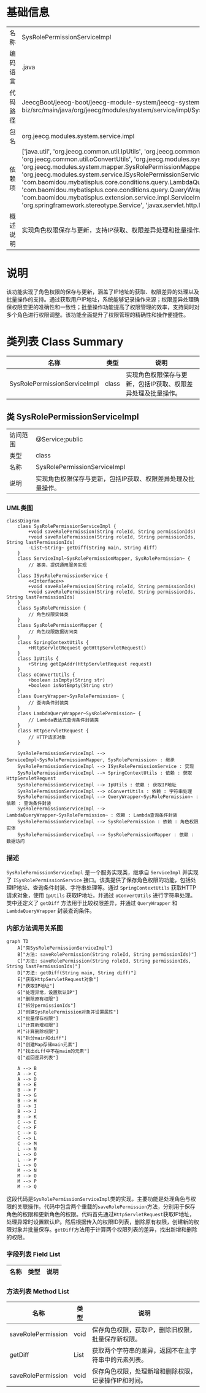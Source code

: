 # 基础信息

|      |      |
|------|------|
| 名称 | SysRolePermissionServiceImpl |
| 编码语言 | .java |
| 代码路径 | JeecgBoot/jeecg-boot/jeecg-module-system/jeecg-system-biz/src/main/java/org/jeecg/modules/system/service/impl/SysRolePermissionServiceImpl.java |
| 包名 | org.jeecg.modules.system.service.impl |
| 依赖项 | ['java.util', 'org.jeecg.common.util.IpUtils', 'org.jeecg.common.util.SpringContextUtils', 'org.jeecg.common.util.oConvertUtils', 'org.jeecg.modules.system.entity.SysRolePermission', 'org.jeecg.modules.system.mapper.SysRolePermissionMapper', 'org.jeecg.modules.system.service.ISysRolePermissionService', 'com.baomidou.mybatisplus.core.conditions.query.LambdaQueryWrapper', 'com.baomidou.mybatisplus.core.conditions.query.QueryWrapper', 'com.baomidou.mybatisplus.extension.service.impl.ServiceImpl', 'org.springframework.stereotype.Service', 'javax.servlet.http.HttpServletRequest'] |
| 概述说明 | 实现角色权限保存与更新，支持IP获取、权限差异处理和批量操作。 |

# 说明

该功能实现了角色权限的保存与更新，涵盖了IP地址的获取、权限差异的处理以及批量操作的支持。通过获取用户IP地址，系统能够记录操作来源；权限差异处理确保权限变更的准确性和一致性；批量操作功能提高了权限管理的效率，支持同时对多个角色进行权限调整。该功能全面提升了权限管理的精确性和操作便捷性。

# 类列表 Class Summary

| 名称   | 类型  | 说明 |
|-------|------|-------------|
| SysRolePermissionServiceImpl | class | 实现角色权限保存与更新，包括IP获取、权限差异处理及批量操作。 |



## 类 SysRolePermissionServiceImpl

|      |      |
|------|------|
| 访问范围 | @Service;public |
| 类型 | class |
| 名称 | SysRolePermissionServiceImpl |
| 说明 | 实现角色权限保存与更新，包括IP获取、权限差异处理及批量操作。 |


### UML类图

```mermaid
classDiagram
    class SysRolePermissionServiceImpl {
        +void saveRolePermission(String roleId, String permissionIds)
        +void saveRolePermission(String roleId, String permissionIds, String lastPermissionIds)
        -List~String~ getDiff(String main, String diff)
    }
    class ServiceImpl~SysRolePermissionMapper, SysRolePermission~ {
        // 基类，提供通用服务实现
    }
    class ISysRolePermissionService {
        <<Interface>>
        +void saveRolePermission(String roleId, String permissionIds)
        +void saveRolePermission(String roleId, String permissionIds, String lastPermissionIds)
    }
    class SysRolePermission {
        // 角色权限实体类
    }
    class SysRolePermissionMapper {
        // 角色权限数据访问类
    }
    class SpringContextUtils {
        +HttpServletRequest getHttpServletRequest()
    }
    class IpUtils {
        +String getIpAddr(HttpServletRequest request)
    }
    class oConvertUtils {
        +boolean isEmpty(String str)
        +boolean isNotEmpty(String str)
    }
    class QueryWrapper~SysRolePermission~ {
        // 查询条件封装类
    }
    class LambdaQueryWrapper~SysRolePermission~ {
        // Lambda表达式查询条件封装类
    }
    class HttpServletRequest {
        // HTTP请求对象
    }

    SysRolePermissionServiceImpl --> ServiceImpl~SysRolePermissionMapper, SysRolePermission~ : 继承
    SysRolePermissionServiceImpl --> ISysRolePermissionService : 实现
    SysRolePermissionServiceImpl --> SpringContextUtils : 依赖 : 获取HttpServletRequest
    SysRolePermissionServiceImpl --> IpUtils : 依赖 : 获取IP地址
    SysRolePermissionServiceImpl --> oConvertUtils : 依赖 : 字符串处理
    SysRolePermissionServiceImpl --> QueryWrapper~SysRolePermission~ : 依赖 : 查询条件封装
    SysRolePermissionServiceImpl --> LambdaQueryWrapper~SysRolePermission~ : 依赖 : Lambda查询条件封装
    SysRolePermissionServiceImpl --> SysRolePermission : 依赖 : 角色权限实体
    SysRolePermissionServiceImpl --> SysRolePermissionMapper : 依赖 : 数据访问
```

### 描述
`SysRolePermissionServiceImpl` 是一个服务实现类，继承自 `ServiceImpl` 并实现了 `ISysRolePermissionService` 接口。该类提供了保存角色权限的功能，包括处理IP地址、查询条件封装、字符串处理等。通过 `SpringContextUtils` 获取HTTP请求对象，使用 `IpUtils` 获取IP地址，并通过 `oConvertUtils` 进行字符串处理。类中还定义了 `getDiff` 方法用于比较权限差异，并通过 `QueryWrapper` 和 `LambdaQueryWrapper` 封装查询条件。


### 内部方法调用关系图

```mermaid
graph TD
    A["类SysRolePermissionServiceImpl"]
    B["方法: saveRolePermission(String roleId, String permissionIds)"]
    C["方法: saveRolePermission(String roleId, String permissionIds, String lastPermissionIds)"]
    D["方法: getDiff(String main, String diff)"]
    E["获取HttpServletRequest对象"]
    F["获取IP地址"]
    G["处理异常，设置默认IP"]
    H["删除原有权限"]
    I["拆分permissionIds"]
    J["创建SysRolePermission对象并设置属性"]
    K["批量保存权限"]
    L["计算新增权限"]
    M["计算删除权限"]
    N["拆分main和diff"]
    O["创建Map存储main元素"]
    P["找出diff中不在main的元素"]
    Q["返回差异列表"]

    A --> B
    A --> C
    A --> D
    B --> E
    B --> F
    B --> G
    B --> H
    B --> I
    B --> J
    B --> K
    C --> E
    C --> F
    C --> G
    C --> L
    C --> M
    L --> N
    L --> O
    L --> P
    L --> Q
    M --> N
    M --> O
    M --> P
    M --> Q
```

这段代码是`SysRolePermissionServiceImpl`类的实现，主要功能是处理角色与权限的关联操作。代码中包含两个重载的`saveRolePermission`方法，分别用于保存角色的权限和更新角色的权限。代码首先通过`HttpServletRequest`获取IP地址，处理异常时设置默认IP。然后根据传入的权限ID列表，删除原有权限，创建新的权限对象并批量保存。`getDiff`方法用于计算两个权限列表的差异，找出新增和删除的权限。

### 字段列表 Field List

| 名称  | 类型  | 说明 |
|-------|-------|------|

### 方法列表 Method List

| 名称  | 类型  | 说明 |
|-------|-------|------|
| saveRolePermission | void | 保存角色权限，获取IP，删除旧权限，批量保存新权限。 |
| getDiff | List<String> | 获取两个字符串的差异，返回不在主字符串中的元素列表。 |
| saveRolePermission | void | 保存角色权限，处理新增和删除权限，记录操作IP和时间。 |




